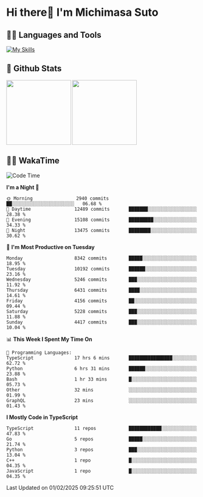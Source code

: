 # Hi there👋 I'm Michimasa Suto

## 🧑‍💻 Languages and Tools
[![My Skills](https://skillicons.dev/icons?i=ts,nextjs,react,vue,python,go,aws,docker,nodejs,redux,solidity,firebase,gcp,js,bootstrap,tailwind,materialui,html,css,wordpress,xd,figma,raspberrypi,arduino)](https://skillicons.dev)

<!--
**Suto-Michimasa/Suto-Michimasa** is a ✨ _special_ ✨ repository because its `README.md` (this file) appears on your GitHub profile.

Here are some ideas to get you started:

- 🔭 I’m currently working on ...
- 🌱 I’m currently learning ...
- 👯 I’m looking to collaborate on ...
- 🤔 I’m looking for help with ...
- 💬 Ask me about ...
- 📫 How to reach me: ...
- 😄 Pronouns: ...
- ⚡ Fun fact: ...
-->
## 💎 Github Stats

<div>
  <img height="170" align="left" src="https://github-readme-stats.vercel.app/api?username=Suto-michimasa&count_private=true&show_icons=true&theme=dark" />
  <img height="170" src="https://github-readme-stats.vercel.app/api/top-langs/?username=Suto-michimasa&langs_count=8&layout=compact&theme=dark" />
</div>

<!-- ## 🏆 GitHub Profile Trophy

<img width="800" src="https://github-profile-trophy.vercel.app/?username=Suto-michimasa&theme=onedark&no-frame=true"/>
 -->

## 🧑‍💻 WakaTime
<!--START_SECTION:waka-->
![Code Time](http://img.shields.io/badge/Code%20Time-570%20hrs%2052%20mins-blue)

**I'm a Night 🦉** 

```text
🌞 Morning                2940 commits        ██░░░░░░░░░░░░░░░░░░░░░░░   06.68 % 
🌆 Daytime                12489 commits       ███████░░░░░░░░░░░░░░░░░░   28.38 % 
🌃 Evening                15108 commits       █████████░░░░░░░░░░░░░░░░   34.33 % 
🌙 Night                  13475 commits       ████████░░░░░░░░░░░░░░░░░   30.62 % 
```
📅 **I'm Most Productive on Tuesday** 

```text
Monday                   8342 commits        █████░░░░░░░░░░░░░░░░░░░░   18.95 % 
Tuesday                  10192 commits       ██████░░░░░░░░░░░░░░░░░░░   23.16 % 
Wednesday                5246 commits        ███░░░░░░░░░░░░░░░░░░░░░░   11.92 % 
Thursday                 6431 commits        ████░░░░░░░░░░░░░░░░░░░░░   14.61 % 
Friday                   4156 commits        ██░░░░░░░░░░░░░░░░░░░░░░░   09.44 % 
Saturday                 5228 commits        ███░░░░░░░░░░░░░░░░░░░░░░   11.88 % 
Sunday                   4417 commits        ███░░░░░░░░░░░░░░░░░░░░░░   10.04 % 
```


📊 **This Week I Spent My Time On** 

```text
💬 Programming Languages: 
TypeScript               17 hrs 6 mins       ████████████████░░░░░░░░░   62.72 % 
Python                   6 hrs 31 mins       ██████░░░░░░░░░░░░░░░░░░░   23.88 % 
Bash                     1 hr 33 mins        █░░░░░░░░░░░░░░░░░░░░░░░░   05.73 % 
Other                    32 mins             ░░░░░░░░░░░░░░░░░░░░░░░░░   01.99 % 
GraphQL                  23 mins             ░░░░░░░░░░░░░░░░░░░░░░░░░   01.43 % 
```

**I Mostly Code in TypeScript** 

```text
TypeScript               11 repos            ████████████░░░░░░░░░░░░░   47.83 % 
Go                       5 repos             █████░░░░░░░░░░░░░░░░░░░░   21.74 % 
Python                   3 repos             ███░░░░░░░░░░░░░░░░░░░░░░   13.04 % 
C++                      1 repo              █░░░░░░░░░░░░░░░░░░░░░░░░   04.35 % 
JavaScript               1 repo              █░░░░░░░░░░░░░░░░░░░░░░░░   04.35 % 
```




 Last Updated on 01/02/2025 09:25:51 UTC
<!--END_SECTION:waka-->
